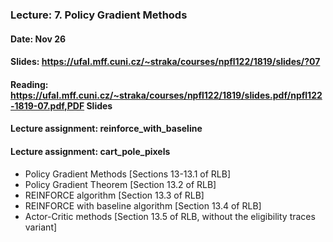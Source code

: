 ### Lecture: 7. Policy Gradient Methods
#### Date: Nov 26
#### Slides: https://ufal.mff.cuni.cz/~straka/courses/npfl122/1819/slides/?07
#### Reading: https://ufal.mff.cuni.cz/~straka/courses/npfl122/1819/slides.pdf/npfl122-1819-07.pdf,PDF Slides
#### Lecture assignment: reinforce_with_baseline
#### Lecture assignment: cart_pole_pixels

- Policy Gradient Methods [Sections 13-13.1 of RLB]
- Policy Gradient Theorem [Section 13.2 of RLB]
- REINFORCE algorithm [Section 13.3 of RLB]
- REINFORCE with baseline algorithm [Section 13.4 of RLB]
- Actor-Critic methods [Section 13.5 of RLB, without the eligibility traces variant]
